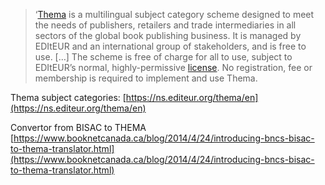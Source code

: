 >‘[Thema](https://www.editeur.org/206/About-Thema/) is a multilingual subject category scheme designed to meet the needs of publishers, retailers and trade intermediaries in all sectors of the global book publishing business. It is managed by EDItEUR and an international group of stakeholders, and is free to use. […] The scheme is free of charge for all to use, subject to EDItEUR’s normal, highly-permissive [license](http://dx.doi.org/10.4400/nwgj). No registration, fee or membership is required to implement and use Thema.

Thema subject categories: [https://ns.editeur.org/thema/en](https://ns.editeur.org/thema/en)

Convertor from BISAC to THEMA
[https://www.booknetcanada.ca/blog/2014/4/24/introducing-bncs-bisac-to-thema-translator.html](https://www.booknetcanada.ca/blog/2014/4/24/introducing-bncs-bisac-to-thema-translator.html)




